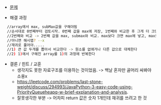 
- [문제](https://leetcode.com/problems/last-stone-weight/)

- 해결 과정 
```sh
  //array에서 max, subMax값을 구해야됨
  //순서대로 0번째부터 검토시작. 0번째 값을 max에 저장, 1번째와 비교한 후 그게 더 크면 max는 1로 교체됨, subMax에는 0번째 것 저장
  //2번째와 비교 -> 2번째 값을 max, submax와 비교. max보다 크면 max에 넣고, max보단 작지만 submax보다 크면 그걸 저장
  //아니면 해시맵? --x
  //재귀로 풀어야.....
  //1) 큰 값 두개를 뽑아서 비교한다 -> 원소를 없애거나 다른 값으로 대체한다 
  //2) 1)에서 구해진 array를 1)의 과정에 반복한다 
  ```
   
- 결론 / 힌트 / 교훈
  - 생각지도 못한 자료구조를 이용하는 것이었음. -> 백날 혼자만 골머리 싸봐야 소용x
  - https://leetcode.com/problems/last-stone-weight/discuss/294993/JavaPython-3-easy-code-using-PriorityQueueheapq-w-brief-explanation-and-analysis.
  - 잘못생각한 부분 -> 어차피 return 값은 숫자 1개인데 재귀를 쓰려고 한 것 
